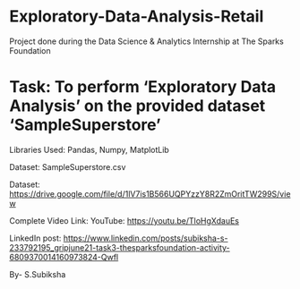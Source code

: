 # Exploratory-Data-Analysis-Retail

Project done during the Data Science & Analytics Internship at The Sparks Foundation 

# Task: To perform ‘Exploratory Data Analysis’ on the provided dataset ‘SampleSuperstore’

Libraries Used: Pandas, Numpy, MatplotLib

Dataset: SampleSuperstore.csv

Dataset: https://drive.google.com/file/d/1lV7is1B566UQPYzzY8R2ZmOritTW299S/view

Complete Video Link: YouTube: https://youtu.be/TloHgXdauEs

LinkedIn post: https://www.linkedin.com/posts/subiksha-s-233792195_gripjune21-task3-thesparksfoundation-activity-6809370014160973824-Qwfl


By- S.Subiksha
